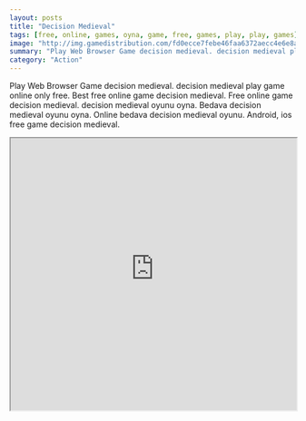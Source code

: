 ```yaml
---
layout: posts
title: "Decision Medieval"
tags: [free, online, games, oyna, game, free, games, play, play, games]
image: "http://img.gamedistribution.com/fd0ecce7febe46faa6372aecc4e6e8a4.jpg"
summary: "Play Web Browser Game decision medieval. decision medieval play game online only free. Best free online game decision medieval. Free online game decision medieval. decision medieval oyunu oyna. Bedava decision medieval oyunu oyna. Online bedava decision medieval oyunu. Android, ios free game decision medieval."
category: "Action"
---
```


Play Web Browser Game decision medieval. decision medieval play game online only free. Best free online game decision medieval. Free online game decision medieval. decision medieval oyunu oyna. Bedava decision medieval oyunu oyna. Online bedava decision medieval oyunu. Android, ios free game decision medieval.

<iframe width="100%" height="480px;" src="http://flash.gamedistribution.com?game=fd0ecce7febe46faa6372aecc4e6e8a4"></iframe>